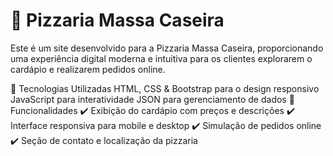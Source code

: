 ﻿# 🍕 Pizzaria Massa Caseira
Este é um site desenvolvido para a Pizzaria Massa Caseira, proporcionando uma experiência digital moderna e intuitiva para os clientes explorarem o cardápio e realizarem pedidos online.

🚀 Tecnologias Utilizadas
HTML, CSS & Bootstrap para o design responsivo
JavaScript para interatividade
JSON para gerenciamento de dados
📌 Funcionalidades
✔️ Exibição do cardápio com preços e descrições
✔️ Interface responsiva para mobile e desktop
✔️ Simulação de pedidos online
✔️ Seção de contato e localização da pizzaria
